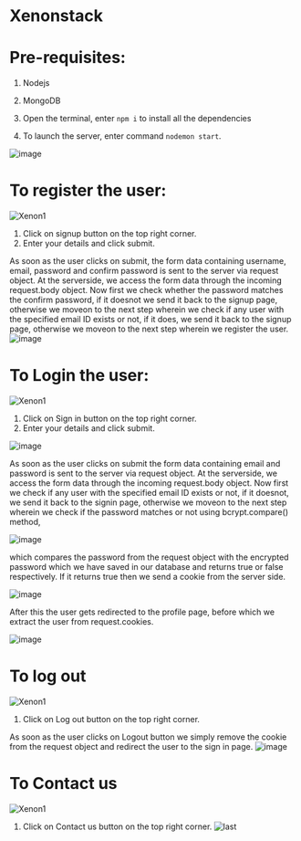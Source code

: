 # Xenonstack
# Pre-requisites:
1) Nodejs
2) MongoDB



1) Open the terminal, enter `npm i` to install all the dependencies
2) To launch the server, enter command `nodemon start`.

![image](https://user-images.githubusercontent.com/68241382/191223311-7ba2d78b-39bb-4761-96f3-39caff032c24.png)

# To register the user:
![Xenon1](https://github.com/Abhishek4876/xenonStack/assets/156185857/e58e31e8-519e-4924-9805-f37ed415665a)

1) Click on signup button on the top right corner.
2) Enter your details and click submit.


As soon as the user clicks on submit, the form data containing username, email, password and confirm password is sent to the server via request object. 
At the serverside, we access the form data through the incoming request.body object.
Now first we check whether the password matches the confirm password, if it doesnot we send it back to the signup page, otherwise we moveon to the next step wherein we check if any user with the specified email ID exists or not, if it does, we send it back to the signup page, otherwise we moveon to the next step wherein we register the user.
![image](https://user-images.githubusercontent.com/68241382/191223899-3e12ec78-6985-4717-ab11-4613ccff78e3.png)


# To Login the user:
![Xenon1](https://github.com/Abhishek4876/xenonStack/assets/156185857/0c59b361-3320-4d85-ad0d-325e151a6515)


1) Click on Sign in button on the top right corner.
2) Enter your details and click submit.

![image](https://user-images.githubusercontent.com/68241382/191224244-0fabc694-ae35-4397-a091-d751b44ce5dd.png)

As soon as the user clicks on submit the form data containing email and password is sent to the server via request object. 
At the serverside, we access the form data through the incoming request.body object.
Now first we check if any user with the specified email ID exists or not, if it doesnot, we send it back to the signin page, otherwise we moveon to the next step wherein we check if the password matches or not using bcrypt.compare() method,

![image](https://user-images.githubusercontent.com/68241382/191224409-a03148fa-a4d4-4744-aefa-39bb0c3b6009.png)

which compares the password from the request object with the encrypted password which we have saved in our database and returns true or false respectively. If it returns true then we send a cookie from the server side.

![image](https://user-images.githubusercontent.com/68241382/191224536-3aaa0279-3cda-42cc-b9d6-810f18a2905f.png)

After this the user gets redirected to the profile page, before which we extract the user from request.cookies.

![image](https://user-images.githubusercontent.com/68241382/191224762-54a646f8-b7d7-4a37-8b8b-bbcadeb018d0.png)


# To log out
![Xenon1](https://github.com/Abhishek4876/xenonStack/assets/156185857/e750ef4b-5f03-4046-905e-3695ee1cd4eb)


1) Click on Log out button on the top right corner.


As soon as the user clicks on Logout button we simply remove the cookie from the request object and redirect the user to the sign in page.
![image](https://user-images.githubusercontent.com/68241382/191224870-2aa721d8-730b-408a-9d9a-4aa39382e830.png)

# To Contact us
![Xenon1](https://github.com/Abhishek4876/xenonStack/assets/156185857/a440365e-fde3-4487-87ed-09b0bd8a4f82)

1) Click on Contact us button on the top right corner.
![last](https://github.com/Abhishek4876/xenonStack/assets/156185857/c85d287b-beca-411a-8d73-054ff75b25bd)

